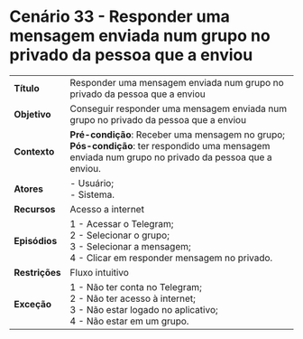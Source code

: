 # Cenário 33 - Responder uma mensagem enviada num grupo no privado da pessoa que a enviou   

|        |                   |  
| -------  |  :------------------------------------|
|**Título** | Responder uma mensagem enviada num grupo no privado da pessoa que a enviou |
|**Objetivo** | Conseguir responder uma mensagem enviada num grupo no privado da pessoa que a enviou|
|**Contexto** |**Pré-condição**: Receber uma mensagem no grupo;<br>**Pós-condição**: ter respondido uma mensagem enviada num grupo no privado da pessoa que a enviou.|
|**Atores**   | - Usuário;<br> - Sistema.       | 
|**Recursos** | Acesso a internet|
|**Episódios**| 1 - Acessar o Telegram; <br>2 - Selecionar o grupo;<br>3 - Selecionar a mensagem;<br>4 - Clicar em responder mensagem no privado.|
|**Restrições**| Fluxo intuitivo| 
|**Exceção**| 1 - Não ter conta no Telegram;<br> 2 - Não ter acesso à internet;<br>3 - Não estar logado no aplicativo;<br>4 - Não estar em um grupo.|

 